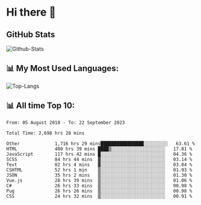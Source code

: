 # Hi there 👋

## GitHub Stats
![Github-Stats](https://github-readme-stats-sigma-five.vercel.app/api?username=ltorson&show_icons=true&theme=radical&count_private=true)

## 📊 My Most Used Languages:
![Top-Langs](https://github-readme-stats-sigma-five.vercel.app/api/top-langs/?username=LTorson&layout=compact&langs_count=10)

## 📊 All time Top 10:
<!--START_SECTION:waka-->

```text
From: 05 August 2018 - To: 22 September 2023

Total Time: 2,698 hrs 28 mins

Other             1,716 hrs 29 mins████████████████░░░░░░░░░   63.61 %
HTML              480 hrs 39 mins ████▒░░░░░░░░░░░░░░░░░░░░   17.81 %
JavaScript        117 hrs 42 mins █░░░░░░░░░░░░░░░░░░░░░░░░   04.36 %
SCSS              84 hrs 44 mins  ▓░░░░░░░░░░░░░░░░░░░░░░░░   03.14 %
Text              82 hrs 4 mins   ▓░░░░░░░░░░░░░░░░░░░░░░░░   03.04 %
CSHTML            52 hrs 1 min    ▒░░░░░░░░░░░░░░░░░░░░░░░░   01.93 %
JSON              35 hrs 2 mins   ▒░░░░░░░░░░░░░░░░░░░░░░░░   01.30 %
Vue.js            28 hrs 39 mins  ▒░░░░░░░░░░░░░░░░░░░░░░░░   01.06 %
C#                26 hrs 33 mins  ▒░░░░░░░░░░░░░░░░░░░░░░░░   00.98 %
Pug               26 hrs 26 mins  ▒░░░░░░░░░░░░░░░░░░░░░░░░   00.98 %
CSS               24 hrs 32 mins  ▒░░░░░░░░░░░░░░░░░░░░░░░░   00.91 %
```

<!--END_SECTION:waka-->
